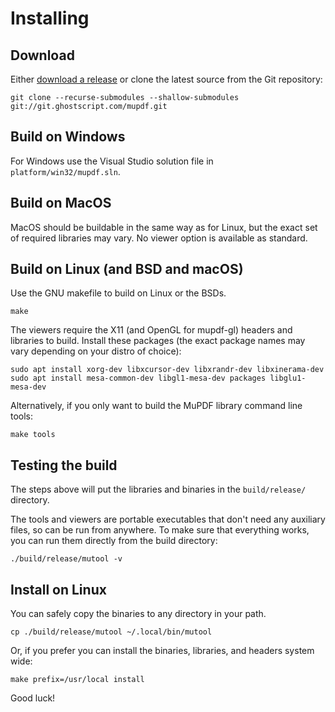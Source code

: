 # Installing

## Download

Either [download a release](https://mupdf.com/releases) or clone the latest
source from the Git repository:

	git clone --recurse-submodules --shallow-submodules git://git.ghostscript.com/mupdf.git

## Build on Windows

For Windows use the Visual Studio solution file in `platform/win32/mupdf.sln`.

## Build on MacOS

MacOS should be buildable in the same way as for Linux, but the exact set of
required libraries may vary. No viewer option is available as standard.

## Build on Linux (and BSD and macOS)

Use the GNU makefile to build on Linux or the BSDs.

	make

The viewers require the X11 (and OpenGL for mupdf-gl) headers and libraries to build.
Install these packages (the exact package names may vary depending on your distro of choice):

	sudo apt install xorg-dev libxcursor-dev libxrandr-dev libxinerama-dev
	sudo apt install mesa-common-dev libgl1-mesa-dev packages libglu1-mesa-dev

Alternatively, if you only want to build the MuPDF library command line tools:

	make tools

## Testing the build

The steps above will put the libraries and binaries in the `build/release/` directory.

The tools and viewers are portable executables that don't need any auxiliary
files, so can be run from anywhere. To make sure that everything works, you can
run them directly from the build directory:

	./build/release/mutool -v

## Install on Linux

You can safely copy the binaries to any directory in your path.

	cp ./build/release/mutool ~/.local/bin/mutool

Or, if you prefer you can install the binaries, libraries, and headers system wide:

	make prefix=/usr/local install

Good luck!
